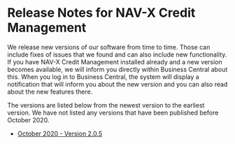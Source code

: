 # Release Notes for NAV-X Credit Management

We release new versions of our software from time to time. Those can include fixes of issues that we found and can also include new functionality. If you have NAV-X Credit Management installed already and a new version becomes available, we will inform you directly within Business Central about this. When you log in to Business Central, the system will display a notification that will inform you about the new version and you can also read about the new features there.

The versions are listed below from the newest version to the earliest version. We have not listed any versions that have been published before October 2020.

- [October 2020 - Version 2.0.5](release-notes/release-notes-2-0-5.md)
